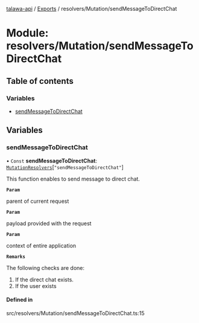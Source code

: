[talawa-api](../README.md) / [Exports](../modules.md) / resolvers/Mutation/sendMessageToDirectChat

# Module: resolvers/Mutation/sendMessageToDirectChat

## Table of contents

### Variables

- [sendMessageToDirectChat](resolvers_Mutation_sendMessageToDirectChat.md#sendmessagetodirectchat)

## Variables

### sendMessageToDirectChat

• `Const` **sendMessageToDirectChat**: [`MutationResolvers`](types_generatedGraphQLTypes.md#mutationresolvers)[``"sendMessageToDirectChat"``]

This function enables to send message to direct chat.

**`Param`**

parent of current request

**`Param`**

payload provided with the request

**`Param`**

context of entire application

**`Remarks`**

The following checks are done:
1. If the direct chat exists.
2. If the user exists

#### Defined in

src/resolvers/Mutation/sendMessageToDirectChat.ts:15
